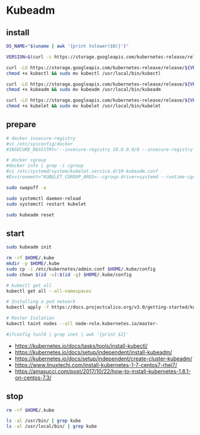 # Kubeadm

## install

```bash
OS_NAME="$(uname | awk '{print tolower($0)}')"

VERSION=$(curl -s https://storage.googleapis.com/kubernetes-release/release/stable.txt)

curl -LO https://storage.googleapis.com/kubernetes-release/release/${VERSION}/bin/${OS_NAME}/amd64/kubectl
chmod +x kubectl && sudo mv kubectl /usr/local/bin/kubectl

curl -LO https://storage.googleapis.com/kubernetes-release/release/${VERSION}/bin/${OS_NAME}/amd64/kubeadm
chmod +x kubeadm && sudo mv kubeadm /usr/local/bin/kubeadm

curl -LO https://storage.googleapis.com/kubernetes-release/release/${VERSION}/bin/${OS_NAME}/amd64/kubelet
chmod +x kubelet && sudo mv kubelet /usr/local/bin/kubelet
```

## prepare

```bash
# docker insecure-registry
#vi /etc/sysconfig/docker
#INSECURE_REGISTRY='--insecure-registry 10.0.0.0/8 --insecure-registry pp-docker-registry:5000'

# docker cgroup
#docker info | grep -i cgroup
#vi /etc/systemd/system/kubelet.service.d/10-kubeadm.conf
#Environment="KUBELET_CGROUP_ARGS=--cgroup-driver=systemd --runtime-cgroups=/systemd/system.slice --kubelet-cgroups=/systemd/system.slice"

sudo swapoff -a

sudo systemctl daemon-reload
sudo systemctl restart kubelet

sudo kubeadm reset
```

## start

```bash
sudo kubeadm init

rm -rf $HOME/.kube
mkdir -p $HOME/.kube
sudo cp -i /etc/kubernetes/admin.conf $HOME/.kube/config
sudo chown $(id -u):$(id -g) $HOME/.kube/config

# kubectl get all
kubectl get all --all-namespaces

# Installing a pod network
kubectl apply -f https://docs.projectcalico.org/v3.0/getting-started/kubernetes/installation/hosted/kubeadm/1.7/calico.yaml

# Master Isolation
kubectl taint nodes --all node-role.kubernetes.io/master-

#ifconfig tunl0 | grep inet | awk '{print $2}'
```

* <https://kubernetes.io/docs/tasks/tools/install-kubectl/>
* <https://kubernetes.io/docs/setup/independent/install-kubeadm/>
* <https://kubernetes.io/docs/setup/independent/create-cluster-kubeadm/>
* <https://www.linuxtechi.com/install-kubernetes-1-7-centos7-rhel7/>
* <https://amasucci.com/post/2017/10/22/how-to-install-kubernetes-1.8.1-on-centos-7.3/>

## stop

```bash
rm -rf $HOME/.kube

ls -al /usr/bin/ | grep kube
ls -al /usr/local/bin/ | grep kube
```
